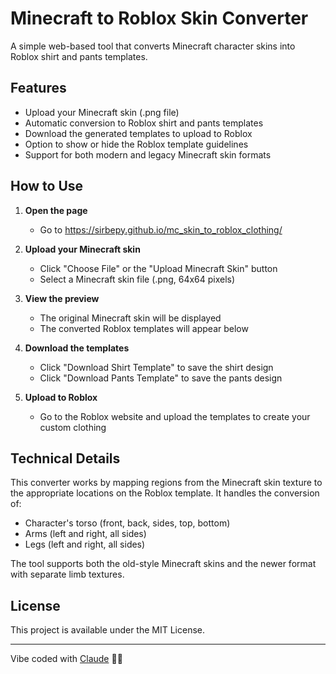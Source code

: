 # Minecraft to Roblox Skin Converter

A simple web-based tool that converts Minecraft character skins into Roblox shirt and pants templates.

## Features

- Upload your Minecraft skin (.png file)
- Automatic conversion to Roblox shirt and pants templates
- Download the generated templates to upload to Roblox
- Option to show or hide the Roblox template guidelines
- Support for both modern and legacy Minecraft skin formats

## How to Use

1. **Open the page**

   - Go to https://sirbepy.github.io/mc_skin_to_roblox_clothing/

2. **Upload your Minecraft skin**

   - Click "Choose File" or the "Upload Minecraft Skin" button
   - Select a Minecraft skin file (.png, 64x64 pixels)

3. **View the preview**

   - The original Minecraft skin will be displayed
   - The converted Roblox templates will appear below

4. **Download the templates**

   - Click "Download Shirt Template" to save the shirt design
   - Click "Download Pants Template" to save the pants design

5. **Upload to Roblox**
   - Go to the Roblox website and upload the templates to create your custom clothing

## Technical Details

This converter works by mapping regions from the Minecraft skin texture to the appropriate locations on the Roblox template. It handles the conversion of:

- Character's torso (front, back, sides, top, bottom)
- Arms (left and right, all sides)
- Legs (left and right, all sides)

The tool supports both the old-style Minecraft skins and the newer format with separate limb textures.

## License

This project is available under the MIT License.

---

Vibe coded with [Claude](https://claude.ai) 🧠✨
